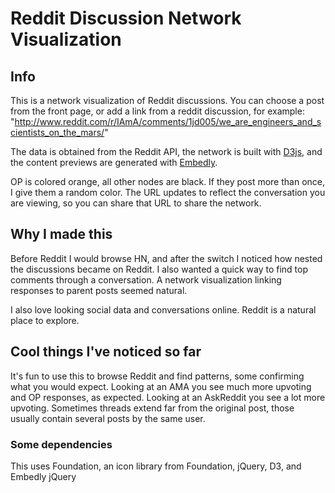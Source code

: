 # Reddit Discussion Network Visualization
## Info
This is a network visualization of Reddit discussions.  You can choose a post
from the front page, or add a link from a reddit discussion, for example:
"http://www.reddit.com/r/IAmA/comments/1jd005/we_are_engineers_and_scientists_on_the_mars/"

The data is obtained from the Reddit API, the network is built with
[D3js](http://d3js.org/), and
the content previews are generated with
[Embedly](https://github.com/embedly/embedly-jquery).

OP is colored orange, all other nodes are black. If they post more than once, I
give them a random color.  The URL updates to reflect the conversation you are
viewing, so you can share that URL to share the network.

## Why I made this
Before Reddit I would browse HN, and after the switch I noticed how nested the
discussions became on Reddit.  I also wanted a quick way to find top comments
through a conversation.  A network visualization linking responses to parent
posts seemed natural.

I also love looking social data and conversations online. Reddit is a natural
place to explore.

## Cool things I've noticed so far
It's fun to use this to browse Reddit and find patterns, some confirming what
you would expect.  Looking at an AMA you see much more upvoting and OP responses, as expected.
Looking at an AskReddit you see a lot more upvoting.  Sometimes threads extend
far from the original post, those usually contain several posts by the same
user.

### Some dependencies
This uses Foundation, an icon library from Foundation, jQuery, D3, and Embedly jQuery
